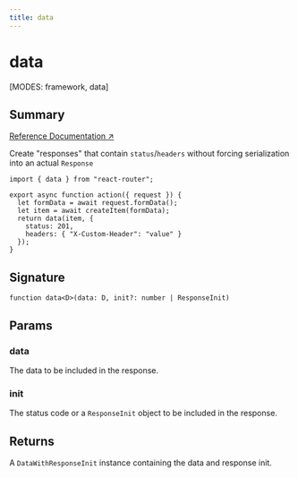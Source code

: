 ```yaml
---
title: data
---
```


# data

<!--
⚠️ ⚠️ IMPORTANT ⚠️ ⚠️ 

Thank you for helping improve our documentation!

This file is auto-generated from the JSDoc comments in the source
code, so please edit the JSDoc comments in the file below and this
file will be re-generated once those changes are merged.

https://github.com/remix-run/react-router/blob/main/packages/react-router/lib/router/utils.ts
-->

[MODES: framework, data]

## Summary

[Reference Documentation ↗](https://api.reactrouter.com/v7/functions/react_router.data.html)

Create "responses" that contain `status`/`headers` without forcing
serialization into an actual `Response`

```tsx
import { data } from "react-router";

export async function action({ request }) {
  let formData = await request.formData();
  let item = await createItem(formData);
  return data(item, {
    status: 201,
    headers: { "X-Custom-Header": "value" }
  });
}
```

## Signature

```tsx
function data<D>(data: D, init?: number | ResponseInit)
```

## Params

### data

The data to be included in the response.

### init

The status code or a `ResponseInit` object to be included in the response.

## Returns

A `DataWithResponseInit` instance containing the data and response
init.

